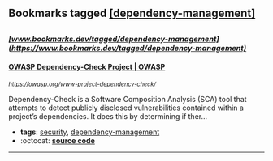 ## Bookmarks tagged [[dependency-management]](https://www.bookmarks.dev/search?q=[dependency-management])

_<sup><sup>[www.bookmarks.dev/tagged/dependency-management](https://www.bookmarks.dev/tagged/dependency-management)</sup></sup>_
---
#### [OWASP Dependency-Check Project | OWASP](https://owasp.org/www-project-dependency-check/)
_<sup>https://owasp.org/www-project-dependency-check/</sup>_

Dependency-Check is a Software Composition Analysis (SCA) tool that attempts to detect publicly disclosed vulnerabilities contained within a project’s dependencies. It does this by determining if ther...
* **tags**: [security](../tagged/security.md), [dependency-management](../tagged/dependency-management.md)
* :octocat: **[source code](https://github.com/jeremylong/DependencyCheck)**
---
